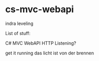 # cs-mvc-webapi
indra leveling

List of stuff:

C#
MVC
WebAPI
HTTP Listening?

get it running
das licht ist von der brennen
